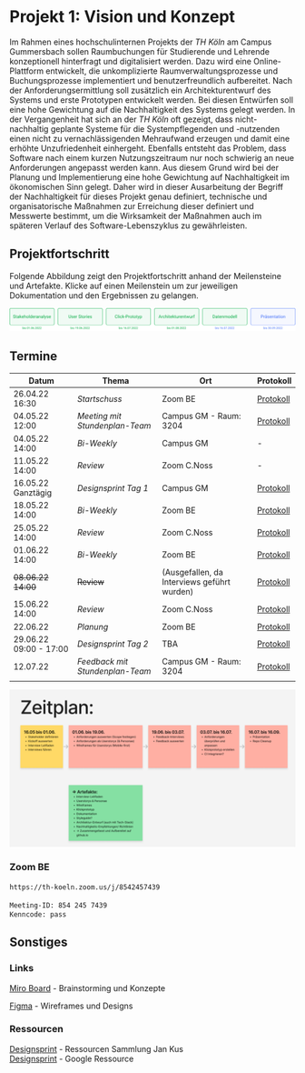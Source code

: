 # Projekt 1: Vision und Konzept

Im Rahmen eines hochschulinternen Projekts der _TH Köln_ am Campus Gummersbach sollen Raumbuchungen für Studierende und Lehrende konzeptionell hinterfragt und digitalisiert werden. Dazu wird eine Online-Plattform entwickelt, die unkomplizierte Raumverwaltungsprozesse und Buchungsprozesse implementiert und benutzerfreundlich aufbereitet. Nach der Anforderungsermittlung soll zusätzlich ein Architekturentwurf des Systems und erste Prototypen entwickelt werden. Bei diesen Entwürfen soll eine hohe Gewichtung auf die Nachhaltigkeit des Systems gelegt werden. In der Vergangenheit hat sich an der _TH Köln_ oft gezeigt, dass nicht-nachhaltig geplante Systeme für die Systempflegenden und -nutzenden einen nicht zu vernachlässigenden Mehraufwand erzeugen und damit eine erhöhte Unzufriedenheit einhergeht. Ebenfalls entsteht das Problem, dass Software nach einem kurzen Nutzungszeitraum nur noch schwierig an neue Anforderungen angepasst werden kann. Aus diesem Grund wird bei der Planung und Implementierung eine hohe Gewichtung auf Nachhaltigkeit im ökonomischen Sinn gelegt. Daher wird in dieser Ausarbeitung der Begriff der Nachhaltigkeit für dieses Projekt genau definiert, technische und organisatorische Maßnahmen zur Erreichung dieser definiert und Messwerte bestimmt, um die Wirksamkeit der Maßnahmen auch im späteren Verlauf des Software-Lebenszyklus zu gewährleisten.

## Projektfortschritt

Folgende Abbildung zeigt den Projektfortschritt anhand der Meilensteine und Artefakte. Klicke auf einen Meilenstein um zur jeweiligen Dokumentation und den Ergebnissen zu gelangen.

![Projektforschritt: Stakeholderanalyse beendet am 01.06.2022, User Stories beendet am 19.06.2022, Click-Prototyp beendet am 16.07.2022, Architekturentwurf beendet am 01.08.2022, Datenmodell beendet am 16.07.2022, Präsentation ausstehend bis zum 30.09.2022](./docs/assets/progress-05.png)


## Termine

| Datum                  | Thema                          | Ort                                         | Protokoll                                              |
| ---------------------- | ------------------------------ | ------------------------------------------- | ------------------------------------------------------ |
| 26.04.22 16:30         | _Startschuss_                  | Zoom BE                                     | [Protokoll](./protokolle/00_Prot_26-04-22.md)          |
| 04.05.22 12:00         | _Meeting mit Stundenplan-Team_ | Campus GM - Raum: 3204                      | [Protokoll](./interviews/interview-Stundenplanteam.md) |
| 04.05.22 14:00         | _Bi-Weekly_                    | Campus GM                                   | -                                                      |
| 11.05.22 14:00         | _Review_                       | Zoom C.Noss                                 | -                                                      |
| 16.05.22 Ganztägig     | _Designsprint Tag 1_           | Campus GM                                   | [Protokoll](./protokolle/01_Prot_16-05-22.md)          |
| 18.05.22 14:00         | _Bi-Weekly_                    | Zoom BE                                     | [Protokoll](./protokolle/02_Prot_18-05-22.md)          |
| 25.05.22 14:00         | _Review_                       | Zoom C.Noss                                 | [Protokoll](./protokolle/03_Prot_25-05-22.md)          |
| 01.06.22 14:00         | _Bi-Weekly_                    | Zoom BE                                     | [Protokoll](./protokolle/04_Prot_01-06-22.md)          |
| ~~08.06.22 14:00~~     | ~~Review~~                     | (Ausgefallen, da Interviews geführt wurden) | [Protokoll](./protokolle/05_Prot_08-06-22.md)          |
| 15.06.22 14:00         | _Review_                       | Zoom C.Noss                                 | [Protokoll](./protokolle/06_Prot_15-06-22.md)          |
| 22.06.22               | _Planung_                      | Zoom BE                                     | [Protokoll](./protokolle/07_Prot_22-06-22.md)          |
| 29.06.22 09:00 - 17:00 | _Designsprint Tag 2_           | TBA                                         | [Protokoll](./protokolle/08_Prot_29-06-22.md)          |
| 12.07.22               | _Feedback mit Stundenplan-Team_| Campus GM - Raum: 3204                      | [Protokoll](./protokolle/09_Prot_12-07-22.md)          |
|                        |                                |                                             |                                                        |

![Zeitplan](./docs/assets/zeitplan.png)

### Zoom BE

```
https://th-koeln.zoom.us/j/8542457439

Meeting-ID: 854 245 7439
Kenncode: pass
```

## Sonstiges

### Links

[Miro Board](https://miro.com/app/board/o9J_kgMy_lc=/) - Brainstorming und Konzepte

[Figma](https://www.figma.com/file/XmxGih73XA6zbU6UN1y1mb/Wireframes?node-id=0%3A1) - Wireframes und Designs

### Ressourcen

[Designsprint](https://koos.github.io/mi-master-vuk/) - Ressourcen Sammlung Jan Kus  
[Designsprint](https://designsprintkit.withgoogle.com/methodology/overview) - Google Ressource
